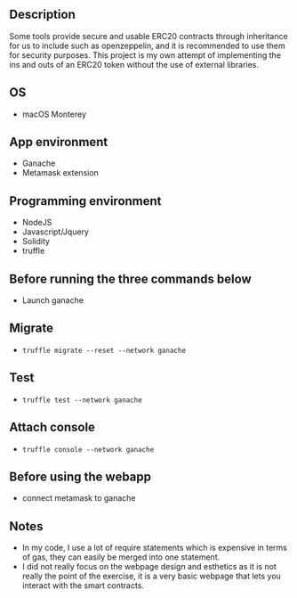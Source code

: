 ## Description
Some tools provide secure and usable ERC20 contracts through inheritance for us to include such as openzeppelin, and it is recommended to use them for security purposes. This project is my own attempt of implementing the ins and outs of an ERC20 token without the use of external libraries.

## OS
- macOS Monterey

## App environment
- Ganache
- Metamask extension

## Programming environment
- NodeJS
- Javascript/Jquery
- Solidity
- truffle

## Before running the three commands below
- Launch ganache

## Migrate
- ``truffle migrate --reset --network ganache``

## Test
- ``truffle test --network ganache``

## Attach console
- ``truffle console --network ganache``

## Before using the webapp
- connect metamask to ganache

## Notes
- In my code, I use a lot of require statements which is expensive in terms of gas, they can easily be merged into one statement.
- I did not really focus on the webpage design and esthetics as it is not really the point of the exercise, it is a very basic webpage that lets you interact with the smart contracts.
